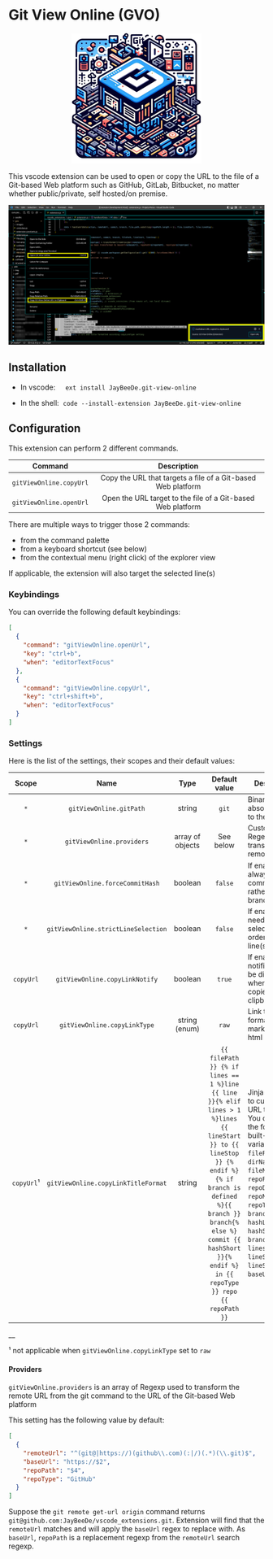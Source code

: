 # Git View Online (GVO)

<div style="text-align: center;">
    <img src="https://raw.githubusercontent.com/JayBeeDe/vscode_extensions/refs/heads/master/gvo/images/logo.png" title="Git View Online (GVO)" alt="Git View Online (GVO)" width="256" height="256" />
</div>

This vscode extension can be used to open or copy the URL to the file of a Git-based Web platform such as GitHub, GitLab, Bitbucket, no matter whether public/private, self hosted/on premise.

<div style="text-align: center;">
    <img src="https://raw.githubusercontent.com/JayBeeDe/vscode_extensions/refs/heads/master/gvo/images/screenshots.png" title="Screenshots" alt="Screenshots" />
</div>

## Installation

* In vscode: &nbsp;&nbsp;&nbsp;&nbsp;`ext install JayBeeDe.git-view-online`

* In the shell: &nbsp;`code --install-extension JayBeeDe.git-view-online`

## Configuration

This extension can perform 2 different commands.

|Command|Description|
|:---:|:---:|
|`gitViewOnline.copyUrl`|Copy the URL that targets a file of a Git-based Web platform|
|`gitViewOnline.openUrl`|Open the URL target to the file of a Git-based Web platform|

There are multiple ways to trigger those 2 commands:

- from the command palette
- from a keyboard shortcut (see below)
- from the contextual menu (right click) of the explorer view

If applicable, the extension will also target the selected line(s)

### Keybindings

You can override the following default keybindings:

```json
[
  {
    "command": "gitViewOnline.openUrl",
    "key": "ctrl+b",
    "when": "editorTextFocus"
  },
  {
    "command": "gitViewOnline.copyUrl",
    "key": "ctrl+shift+b",
    "when": "editorTextFocus"
  }
]
```

### Settings

Here is the list of the settings, their scopes and their default values:

|Scope|Name|Type|Default value|Description|
|:---:|:---:|:---:|:---:|---|
|`*`|`gitViewOnline.gitPath`|string|`git`|Binary or absolute path to the git binary|
|`*`|`gitViewOnline.providers`|array of objects|See below|Custom Regexp to transform git remote URLs|
|`*`|`gitViewOnline.forceCommitHash`|boolean|`false`|If enabled, always use commit hashes rather than branch name|
|`*`|`gitViewOnline.strictLineSelection`|boolean|`false`|If enabled, text needs to be selected in order to target line(s)|
|`copyUrl`|`gitViewOnline.copyLinkNotify`|boolean|`true`|If enabled, a notification will be displayed when a link is copied to the clipboard|
|`copyUrl`|`gitViewOnline.copyLinkType`|string (enum)|`raw`|Link type format: raw, markdown, jira, html|
|`copyUrl`¹|`gitViewOnline.copyLinkTitleFormat`|string|`{{ filePath }} {% if lines == 1 %}line {{ line }}{% elif lines > 1 %}lines {{ lineStart }} to {{ lineStop }} {% endif %}{% if branch is defined %}{{ branch }} branch{% else %} commit {{ hashShort }}{% endif %} in {{ repoType }} repo {{ repoPath }}`|Jinja template to customize URL title.<br />You can use the following built-in variables: `filePath`, `dirName`, `fileName`, `repoPath`, `repoDir`, `repoName`, `repoType`, `branchOrCommit`, `hashLong`, `hashShort`, `branch`, `line`, `lines`, `lineStart`, `lineStop`, `baseUrl`, `url` |

__

¹ not applicable when `gitViewOnline.copyLinkType` set to `raw`

#### Providers

`gitViewOnline.providers` is an array of Regexp used to transform the remote URL from the git command to the URL of the Git-based Web platform

This setting has the following value by default:

```json
[
  {
    "remoteUrl": "^(git@|https://)(github\\.com)(:|/)(.*)(\\.git)$",
    "baseUrl": "https://$2",
    "repoPath": "$4",
    "repoType": "GitHub"
  }
]
```

Suppose the `git remote get-url origin` command returns `git@github.com:JayBeeDe/vscode_extensions.git`. Extension will find that the `remoteUrl` matches and will apply the `baseUrl` regex to replace with. As `baseUrl`, `repoPath` is a replacement regexp from the `remoteUrl` search regexp.
